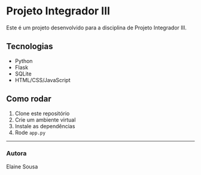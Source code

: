 # Projeto Integrador III

Este é um projeto desenvolvido para a disciplina de Projeto Integrador III.

## Tecnologias

- Python
- Flask
- SQLite
- HTML/CSS/JavaScript

## Como rodar

1. Clone este repositório
2. Crie um ambiente virtual
3. Instale as dependências
4. Rode `app.py`

---

### Autora

Elaine Sousa
